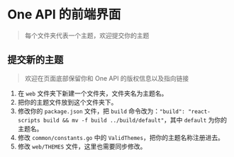 # One API 的前端界面

> 每个文件夹代表一个主题，欢迎提交你的主题

## 提交新的主题

> 欢迎在页面底部保留你和 One API 的版权信息以及指向链接

1. 在 `web` 文件夹下新建一个文件夹，文件夹名为主题名。
2. 把你的主题文件放到这个文件夹下。
3. 修改你的 `package.json` 文件，把 `build` 命令改为：`"build": "react-scripts build && mv -f build ../build/default"`，其中 `default` 为你的主题名。
4. 修改 `common/constants.go` 中的 `ValidThemes`，把你的主题名称注册进去。
5. 修改 `web/THEMES` 文件，这里也需要同步修改。
